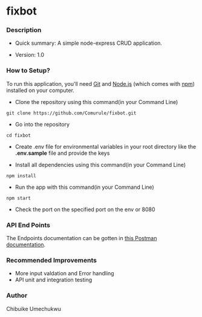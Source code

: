 # fixbot

### Description ###

* Quick summary:
A simple node-express CRUD application.

* Version: 
1.0

### How to Setup? ###

To run this application, you'll need 
[Git](https://git-scm.com) and 
[Node.js](https://nodejs.org/en/download/) (which comes with [npm](http://npmjs.com)) installed on your computer. 

* Clone the repository using this command(in your Command Line)
```
git clone https://github.com/Comurule/fixbot.git
```

* Go into the repository
```
cd fixbot
```

* Create .env file for environmental variables in your root directory like the __.env.sample__ file and provide the keys 

* Install all dependencies using this command(in your Command Line)
```
npm install
```

* Run the app with this command(in your Command Line)
```
npm start
```

* Check the port on the specified port on the env or 8080

### API End Points ###
The Endpoints documentation can be gotten in [this Postman documentation](https://documenter.getpostman.com/view/11194465/UVXgNJHx).

### Recommended Improvements
- More input valdation and Error handling
- API unit and integration testing

### Author
Chibuike Umechukwu